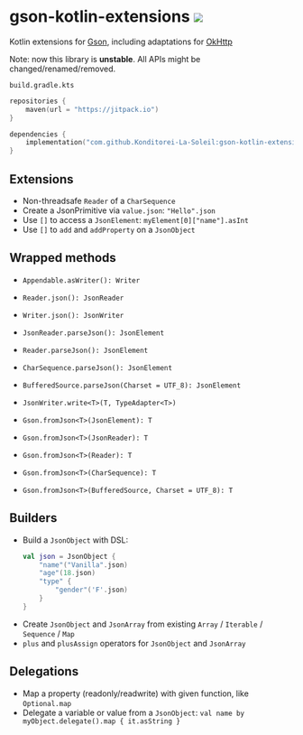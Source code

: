 # gson-kotlin-extensions [![](https://jitpack.io/v/Konditorei-La-Soleil/gson-kotlin-extensions.svg)](https://jitpack.io/#Konditorei-La-Soleil/gson-kotlin-extensions)

Kotlin extensions for [Gson](https://github.com/google/gson), including adaptations for [OkHttp](https://github.com/square/okhttp)

Note: now this library is **unstable**. All APIs might be changed/renamed/removed.

`build.gradle.kts`

```kotlin
repositories {
    maven(url = "https://jitpack.io")
}

dependencies {
    implementation("com.github.Konditorei-La-Soleil:gson-kotlin-extensions:$version")
}
```

## Extensions

- Non-threadsafe `Reader` of a `CharSequence`
- Create a JsonPrimitive via `value.json`: `"Hello".json`
- Use `[]` to access a `JsonElement`: `myElement[0]["name"].asInt`
- Use `[]` to `add` and `addProperty` on a `JsonObject`

## Wrapped methods

- `Appendable.asWriter(): Writer`
- `Reader.json(): JsonReader`
- `Writer.json(): JsonWriter`
- `JsonReader.parseJson(): JsonElement`
- `Reader.parseJson(): JsonElement`
- `CharSequence.parseJson(): JsonElement`
- `BufferedSource.parseJson(Charset = UTF_8): JsonElement`
- `JsonWriter.write<T>(T, TypeAdapter<T>)`

- `Gson.fromJson<T>(JsonElement): T`
- `Gson.fromJson<T>(JsonReader): T`
- `Gson.fromJson<T>(Reader): T`
- `Gson.fromJson<T>(CharSequence): T`
- `Gson.fromJson<T>(BufferedSource, Charset = UTF_8): T`

## Builders

- Build a `JsonObject` with DSL:
    ```kotlin
    val json = JsonObject {
        "name"("Vanilla".json)
        "age"(18.json)
        "type" {
            "gender"('F'.json)
        }
    }
    ```
- Create `JsonObject` and `JsonArray` from existing `Array` / `Iterable` / `Sequence` / `Map`
- `plus` and `plusAssign` operators for `JsonObject` and `JsonArray`

## Delegations

- Map a property (readonly/readwrite) with given function, like `Optional.map`
- Delegate a variable or value from a `JsonObject`: `val name by myObject.delegate().map { it.asString }`
